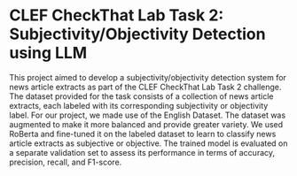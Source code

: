 # CLEF CheckThat Lab Task 2: Subjectivity/Objectivity Detection using LLM

This project aimed to develop a subjectivity/objectivity detection system for news article extracts as part of the CLEF CheckThat Lab Task 2 challenge.
The dataset provided for the task consists of a collection of news article extracts, each labeled with its corresponding subjectivity or objectivity label. For our project, we made use of the English Dataset.
The dataset was augmented to make it more balanced and provide greater variety. We used RoBerta and fine-tuned it on the labeled dataset to learn to classify news article extracts as subjective or objective. The trained model is evaluated on a separate validation set to assess its performance in terms of accuracy, precision, recall, and F1-score.
